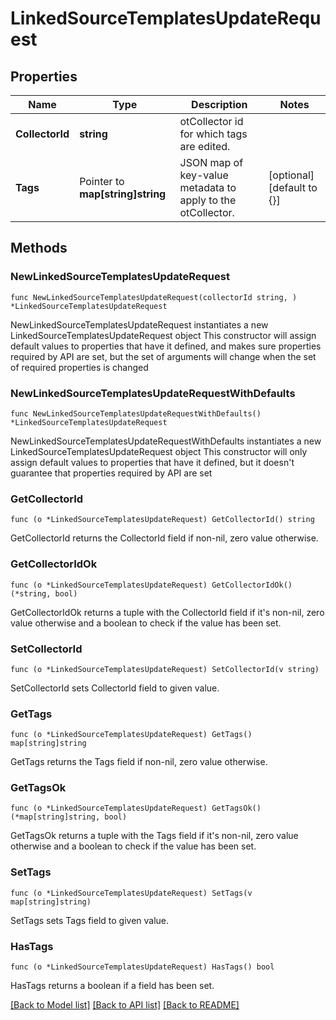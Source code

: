 # LinkedSourceTemplatesUpdateRequest

## Properties

Name | Type | Description | Notes
------------ | ------------- | ------------- | -------------
**CollectorId** | **string** | otCollector id for which tags are edited. | 
**Tags** | Pointer to **map[string]string** | JSON map of key-value metadata to apply to the otCollector. | [optional] [default to {}]

## Methods

### NewLinkedSourceTemplatesUpdateRequest

`func NewLinkedSourceTemplatesUpdateRequest(collectorId string, ) *LinkedSourceTemplatesUpdateRequest`

NewLinkedSourceTemplatesUpdateRequest instantiates a new LinkedSourceTemplatesUpdateRequest object
This constructor will assign default values to properties that have it defined,
and makes sure properties required by API are set, but the set of arguments
will change when the set of required properties is changed

### NewLinkedSourceTemplatesUpdateRequestWithDefaults

`func NewLinkedSourceTemplatesUpdateRequestWithDefaults() *LinkedSourceTemplatesUpdateRequest`

NewLinkedSourceTemplatesUpdateRequestWithDefaults instantiates a new LinkedSourceTemplatesUpdateRequest object
This constructor will only assign default values to properties that have it defined,
but it doesn't guarantee that properties required by API are set

### GetCollectorId

`func (o *LinkedSourceTemplatesUpdateRequest) GetCollectorId() string`

GetCollectorId returns the CollectorId field if non-nil, zero value otherwise.

### GetCollectorIdOk

`func (o *LinkedSourceTemplatesUpdateRequest) GetCollectorIdOk() (*string, bool)`

GetCollectorIdOk returns a tuple with the CollectorId field if it's non-nil, zero value otherwise
and a boolean to check if the value has been set.

### SetCollectorId

`func (o *LinkedSourceTemplatesUpdateRequest) SetCollectorId(v string)`

SetCollectorId sets CollectorId field to given value.


### GetTags

`func (o *LinkedSourceTemplatesUpdateRequest) GetTags() map[string]string`

GetTags returns the Tags field if non-nil, zero value otherwise.

### GetTagsOk

`func (o *LinkedSourceTemplatesUpdateRequest) GetTagsOk() (*map[string]string, bool)`

GetTagsOk returns a tuple with the Tags field if it's non-nil, zero value otherwise
and a boolean to check if the value has been set.

### SetTags

`func (o *LinkedSourceTemplatesUpdateRequest) SetTags(v map[string]string)`

SetTags sets Tags field to given value.

### HasTags

`func (o *LinkedSourceTemplatesUpdateRequest) HasTags() bool`

HasTags returns a boolean if a field has been set.


[[Back to Model list]](../README.md#documentation-for-models) [[Back to API list]](../README.md#documentation-for-api-endpoints) [[Back to README]](../README.md)


